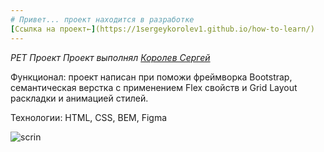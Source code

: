 ```yaml
---
# Привет... проект находится в разработке
[Ссылка на проект←](https://1sergeykorolev1.github.io/how-to-learn/)  
---
```


_PET Проект_
_Проект выполнял [Королев Сергей](https://vk.com/id46453265)_

Функционал: проект написан при поможи фреймворка Bootstrap, семантическая верстка с применением Flex свойств и Grid Layout раскладки и анимацией стилей.

Технологии: HTML, CSS, BEM, Figma

![scrin](https://sun9-55.userapi.com/impg/J5YHAI7v71g1eifv-HJXW1ng7bD7VGgzO0R1vQ/bsJwje8uckE.jpg?size=349x2160&quality=96&sign=f0b7d8db7e1f0cb80ab4ec9beff112e0&type=album)
